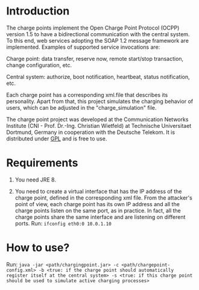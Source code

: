 # Introduction 

The charge points implement the Open Charge Point Protocol (OCPP) version 1.5 to have a bidirectional communication with the central system. To this end, web services adopting the SOAP 1.2 message framework are implemented.  Examples of supported service invocations are:

Charge point: data transfer, reserve now, remote start/stop transaction, change configuration, etc.

Central system: authorize, boot notification, heartbeat, status notification, etc.
 
Each charge point has a corresponding xml.file that describes its personality.  Apart from that, this project simulates the charging behavior of users, which can be adjusted in the "charge_simulation" file. 
 
The charge point project was developed at the Communication Networks Institute (CNI - Prof. Dr.-Ing. Christian Wietfeld) at Technische Universitaet Dortmund, Germany  in cooperation with the Deutsche Telekom. It is distributed under [GPL](LICENSE.txt) and is free to use.

# Requirements 

1. You need JRE 8.

2. You need to create a virtual interface that has the IP address of the charge point, defined in the corresponding xml file. From the attacker's point of view, each charge point has its own IP address and all the charge points listen on the same port, as in practice. In fact, all the charge points share the same interface and are listening on different ports. Run: `ifconfig eth0:0 10.0.1.10`


# How to use?
Run: `java -jar <path/chargingpoint.jar> -c <path/chargepoint-config.xml> -b <true: if the charge point should automatically register itself at the central system> -s <true: if this charge point should be used to simulate active charging processes>`
